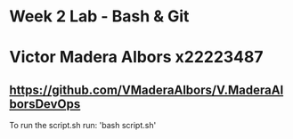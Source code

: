 # Week 2 Lab - Bash & Git
# Victor Madera Albors x22223487
https://github.com/VMaderaAlbors/V.MaderaAlborsDevOps
---
To run the script.sh run: 'bash script.sh'

